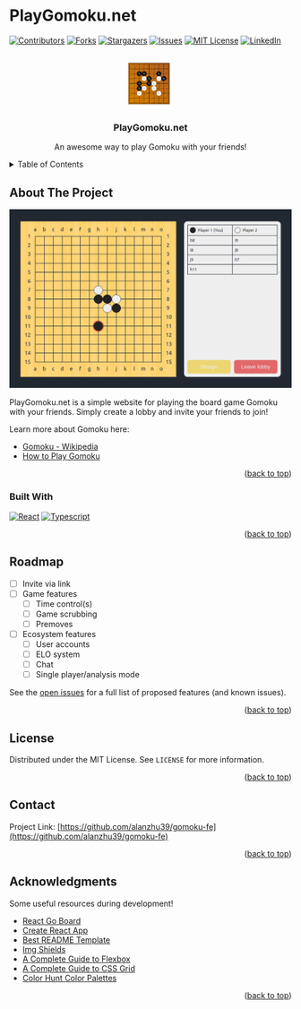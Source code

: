 <a name="readme-top"></a>

# PlayGomoku.net

<!-- PROJECT SHIELDS -->
<!--
*** I'm using markdown "reference style" links for readability.
*** Reference links are enclosed in brackets [ ] instead of parentheses ( ).
*** See the bottom of this document for the declaration of the reference variables
*** for contributors-url, forks-url, etc. This is an optional, concise syntax you may use.
*** https://www.markdownguide.org/basic-syntax/#reference-style-links
-->

[![Contributors][contributors-shield]][contributors-url]
[![Forks][forks-shield]][forks-url]
[![Stargazers][stars-shield]][stars-url]
[![Issues][issues-shield]][issues-url]
[![MIT License][license-shield]][license-url]
[![LinkedIn][linkedin-shield]][linkedin-url]

<!-- PROJECT LOGO -->
<br />
<div align="center">
  <a href="https://github.com/alanzhu39/rust-gomoku">
    <img src="images/logo.svg" alt="Logo" width="80" height="80">
  </a>

  <h3 align="center">PlayGomoku.net</h3>

  <p align="center">
    An awesome way to play Gomoku with your friends!
  </p>
</div>

<!-- TABLE OF CONTENTS -->
<details>
  <summary>Table of Contents</summary>
  <ol>
    <li>
      <a href="#about-the-project">About The Project</a>
      <ul>
        <li><a href="#built-with">Built With</a></li>
      </ul>
    </li>
    <!-- <li><a href="#usage">Usage</a></li> -->
    <li><a href="#roadmap">Roadmap</a></li>
    <li><a href="#license">License</a></li>
    <li><a href="#contact">Contact</a></li>
    <li><a href="#acknowledgments">Acknowledgments</a></li>
  </ol>
</details>

<!-- ABOUT THE PROJECT -->

## About The Project

[![PlayGomoku.net Screen Shot][product-screenshot]](https://www.playgomoku.net)

PlayGomoku.net is a simple website for playing the board game Gomoku with your friends. Simply create a lobby and invite your friends to join!

Learn more about Gomoku here:

- [Gomoku - Wikipedia](https://en.wikipedia.org/wiki/Gomoku)
- [How to Play Gomoku](https://www.wikihow.com/Play-Gomoku)

<p align="right">(<a href="#readme-top">back to top</a>)</p>

### Built With

[![React][react.js]][react-url]
[![Typescript][typescript]][react-url]

<p align="right">(<a href="#readme-top">back to top</a>)</p>

<!-- USAGE EXAMPLES -->

<!-- ## Usage

Use this space to show useful examples of how a project can be used. Additional screenshots, code examples and demos work well in this space. You may also link to more resources.

_For more examples, please refer to the [Documentation](https://example.com)_

<p align="right">(<a href="#readme-top">back to top</a>)</p> -->

<!-- ROADMAP -->

## Roadmap

- [ ] Invite via link
- [ ] Game features
  - [ ] Time control(s)
  - [ ] Game scrubbing
  - [ ] Premoves
- [ ] Ecosystem features
  - [ ] User accounts
  - [ ] ELO system
  - [ ] Chat
  - [ ] Single player/analysis mode

See the [open issues](https://github.com/alanzhu39/gomoku-fe/issues) for a full list of proposed features (and known issues).

<p align="right">(<a href="#readme-top">back to top</a>)</p>

<!-- LICENSE -->

## License

Distributed under the MIT License. See `LICENSE` for more information.

<p align="right">(<a href="#readme-top">back to top</a>)</p>

<!-- CONTACT -->

## Contact

Project Link: [https://github.com/alanzhu39/gomoku-fe](https://github.com/alanzhu39/gomoku-fe)

<p align="right">(<a href="#readme-top">back to top</a>)</p>

<!-- ACKNOWLEDGMENTS -->

## Acknowledgments

Some useful resources during development!

- [React Go Board](https://github.com/cjlarose/react-go)
- [Create React App](https://github.com/facebook/create-react-app)
- [Best README Template](https://github.com/othneildrew/Best-README-Template)
- [Img Shields](https://shields.io)
- [A Complete Guide to Flexbox](https://css-tricks.com/snippets/css/a-guide-to-flexbox/)
- [A Complete Guide to CSS Grid](https://css-tricks.com/snippets/css/complete-guide-grid/)
- [Color Hunt Color Palettes](https://colorhunt.co/)

<p align="right">(<a href="#readme-top">back to top</a>)</p>

<!-- MARKDOWN LINKS & IMAGES -->
<!-- https://www.markdownguide.org/basic-syntax/#reference-style-links -->

[contributors-shield]: https://img.shields.io/github/contributors/alanzhu39/gomoku-fe.svg?style=for-the-badge
[contributors-url]: https://github.com/alanzhu39/gomoku-fe/graphs/contributors
[forks-shield]: https://img.shields.io/github/forks/alanzhu39/gomoku-fe.svg?style=for-the-badge
[forks-url]: https://github.com/alanzhu39/gomoku-fe/network/members
[stars-shield]: https://img.shields.io/github/stars/alanzhu39/gomoku-fe.svg?style=for-the-badge
[stars-url]: https://github.com/alanzhu39/gomoku-fe/stargazers
[issues-shield]: https://img.shields.io/github/issues/alanzhu39/gomoku-fe.svg?style=for-the-badge
[issues-url]: https://github.com/alanzhu39/gomoku-fe/issues
[license-shield]: https://img.shields.io/github/license/alanzhu39/gomoku-fe.svg?style=for-the-badge
[license-url]: https://github.com/alanzhu39/gomoku-fe/blob/master/LICENSE
[linkedin-shield]: https://img.shields.io/badge/-LinkedIn-black.svg?style=for-the-badge&logo=linkedin&colorB=555
[linkedin-url]: https://www.linkedin.com/in/alan-z-55b308138/
[product-screenshot]: images/screenshot.png
[react.js]: https://img.shields.io/badge/React-20232A?style=for-the-badge&logo=react&logoColor=61DAFB
[react-url]: https://reactjs.org/
[typescript]: https://shields.io/badge/TypeScript-3178C6?logo=TypeScript&logoColor=FFF&style=for-the-badge
[typescript-url]: https://reactjs.org/
